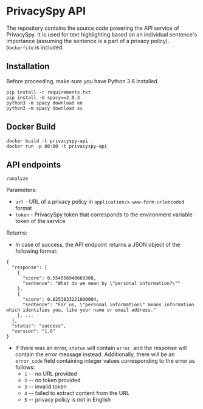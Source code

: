 # PrivacySpy API
The repository contains the source code powering the API service of PrivacySpy. It is used for text highlighting based on an individual sentence's importance (assuming the sentence is a part of a privacy policy). `Dockerfile` is included.

## Installation
Before proceeding, make sure you have Python 3.6 installed.
```
pip install -r requirements.txt
pip install -U spacy==2.0.3
python3 -m spacy download en
python3 -m spacy download xx
```

## Docker Build
```
docker build -t privacyspy-api .
docker run -p 80:80 -t privacyspy-api
```

## API endpoints
`/analyze`

Parameters:

- `url` - URL of a privacy policy in `application/x-www-form-urlencoded` format
- `token` - PrivacySpy token that corresponds to the environment variable token of the service

Returns:

- In case of success, the API endpoint returns a JSON object of the following format:

```
{
  "response": [
    {
      "score": 0.554556940669308, 
      "sentence": "What do we mean by \"personal information?\""
    }, 
    {
      "score": 0.8253833221800004, 
      "sentence": "For us, \"personal information\" means information which identifies you, like your name or email address."
    }, ...
  ], 
  "status": "success", 
  "version": "1.0"
}
```
- If there was an error, `status` will contain `error`, and the response will contain the error message instead. Additionally, there will be an `error_code` field containing integer values corresponding to the error as follows:
    - `1` -- no URL provided
    - `2` -- no token provided
    - `3` -- invalid token
    - `4` -- failed to extract content from the URL
    - `5` -- privacy policy is not in English